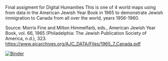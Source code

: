 Final assigment for Digital Humanities
This is one of 4 world maps using from data in the American Jewish Year Book in 1965 to demonstrate Jewish immigration to Canada from all over the world, years 1956-1960.


Source: Morris Fine and Milton Himmelfarb, eds., American Jewish Year Book, vol. 66, 1965 (Philadelphia: The Jewish Publication Society of America, n.d.), 323. https://www.ajcarchives.org/AJC_DATA/Files/1965_7_Canada.pdf 

[![Binder](https://mybinder.org/badge_logo.svg)](https://mybinder.org/v2/gh/keanna-r/FinalAssignment_Map03.git/main)
